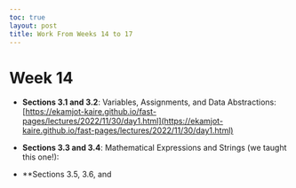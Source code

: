 ```yaml
---
toc: true
layout: post
title: Work From Weeks 14 to 17 
---
```


# Week 14 

- **Sections 3.1 and 3.2**: Variables, Assignments, and Data Abstractions: [https://ekamjot-kaire.github.io/fast-pages/lectures/2022/11/30/day1.html](https://ekamjot-kaire.github.io/fast-pages/lectures/2022/11/30/day1.html)

- **Sections 3.3 and 3.4**: Mathematical Expressions and Strings (we taught this one!): 

- **Sections 3.5, 3.6, and 